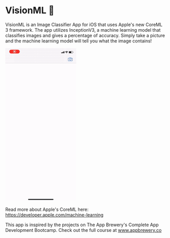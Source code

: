 # VisionML 🧐

VisionML is an Image Classifier App for iOS that uses Apple's new CoreML 3 framework. The app utilizes InceptionV3, a machine learning model that classifies images and gives a percentage of accuracy. Simply take a picture and the machine learning model will tell you what the image contains!

![](VisionML.gif)

Read more about Apple's CoreML here: https://developer.apple.com/machine-learning

This app is inspired by the projects on The App Brewery's Complete App Development Bootcamp. Check out the full course at www.appbrewery.co

